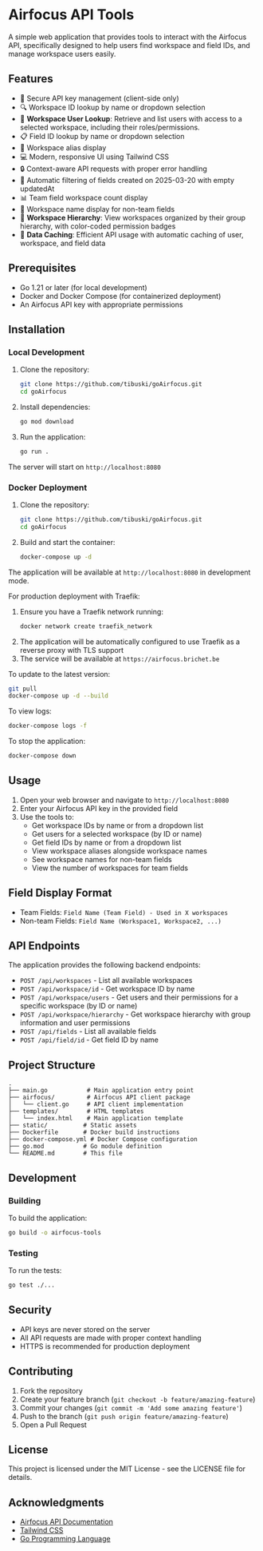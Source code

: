 # Airfocus API Tools

A simple web application that provides tools to interact with the Airfocus API, specifically designed to help users find workspace and field IDs, and manage workspace users easily.

## Features

- 🔑 Secure API key management (client-side only)
- 🔍 Workspace ID lookup by name or dropdown selection
- 👥 **Workspace User Lookup**: Retrieve and list users with access to a selected workspace, including their roles/permissions.
- 📋 Field ID lookup by name or dropdown selection
- 🎯 Workspace alias display
- 💻 Modern, responsive UI using Tailwind CSS
- 🔒 Context-aware API requests with proper error handling
- 🔄 Automatic filtering of fields created on 2025-03-20 with empty updatedAt
- 📊 Team field workspace count display
- 🏢 Workspace name display for non-team fields
- 🌳 **Workspace Hierarchy**: View workspaces organized by their group hierarchy, with color-coded permission badges
- 🔄 **Data Caching**: Efficient API usage with automatic caching of user, workspace, and field data

## Prerequisites

- Go 1.21 or later (for local development)
- Docker and Docker Compose (for containerized deployment)
- An Airfocus API key with appropriate permissions

## Installation

### Local Development

1. Clone the repository:
   ```bash
   git clone https://github.com/tibuski/goAirfocus.git
   cd goAirfocus
   ```

2. Install dependencies:
   ```bash
   go mod download
   ```

3. Run the application:
   ```bash
   go run .
   ```

The server will start on `http://localhost:8080`

### Docker Deployment

1. Clone the repository:
   ```bash
   git clone https://github.com/tibuski/goAirfocus.git
   cd goAirfocus
   ```

2. Build and start the container:
   ```bash
   docker-compose up -d
   ```

The application will be available at `http://localhost:8080` in development mode.

For production deployment with Traefik:
1. Ensure you have a Traefik network running:
   ```bash
   docker network create traefik_network
   ```
2. The application will be automatically configured to use Traefik as a reverse proxy with TLS support
3. The service will be available at `https://airfocus.brichet.be`

To update to the latest version:
```bash
git pull
docker-compose up -d --build
```

To view logs:
```bash
docker-compose logs -f
```

To stop the application:
```bash
docker-compose down
```

## Usage

1. Open your web browser and navigate to `http://localhost:8080`
2. Enter your Airfocus API key in the provided field
3. Use the tools to:
   - Get workspace IDs by name or from a dropdown list
   - Get users for a selected workspace (by ID or name)
   - Get field IDs by name or from a dropdown list
   - View workspace aliases alongside workspace names
   - See workspace names for non-team fields
   - View the number of workspaces for team fields

## Field Display Format

- Team Fields: `Field Name (Team Field) - Used in X workspaces`
- Non-team Fields: `Field Name (Workspace1, Workspace2, ...)`

## API Endpoints

The application provides the following backend endpoints:

- `POST /api/workspaces` - List all available workspaces
- `POST /api/workspace/id` - Get workspace ID by name
- `POST /api/workspace/users` - Get users and their permissions for a specific workspace (by ID or name)
- `POST /api/workspace/hierarchy` - Get workspace hierarchy with group information and user permissions
- `POST /api/fields` - List all available fields
- `POST /api/field/id` - Get field ID by name

## Project Structure

```
.
├── main.go           # Main application entry point
├── airfocus/         # Airfocus API client package
│   └── client.go     # API client implementation
├── templates/        # HTML templates
│   └── index.html    # Main application template
├── static/          # Static assets
├── Dockerfile       # Docker build instructions
├── docker-compose.yml # Docker Compose configuration
├── go.mod           # Go module definition
└── README.md        # This file
```

## Development

### Building

To build the application:

```bash
go build -o airfocus-tools
```

### Testing

To run the tests:

```bash
go test ./...
```

## Security

- API keys are never stored on the server
- All API requests are made with proper context handling
- HTTPS is recommended for production deployment

## Contributing

1. Fork the repository
2. Create your feature branch (`git checkout -b feature/amazing-feature`)
3. Commit your changes (`git commit -m 'Add some amazing feature'`)
4. Push to the branch (`git push origin feature/amazing-feature`)
5. Open a Pull Request

## License

This project is licensed under the MIT License - see the LICENSE file for details.

## Acknowledgments

- [Airfocus API Documentation](https://developer.airfocus.com/)
- [Tailwind CSS](https://tailwindcss.com/)
- [Go Programming Language](https://golang.org/)

